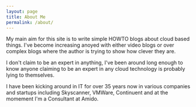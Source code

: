 ```yaml
---
layout: page
title: About Me
permalink: /about/
---
```


My main aim for this site is to write simple HOWTO blogs about cloud based things. I've become increasing anoyed with either video blogs or over complex blogs where the author is trying to show how clever they are. 

I don't claim to be an expert in anything, I've been around long enough to know anyone claiming to be an expert in any cloud technology is probably lying to themselves. 

I have been kicking around in IT for over 35 years now in various companies and startups including Skyscanner, VMWare, Continuent and at the momement I'm a Consultant at Amido.



